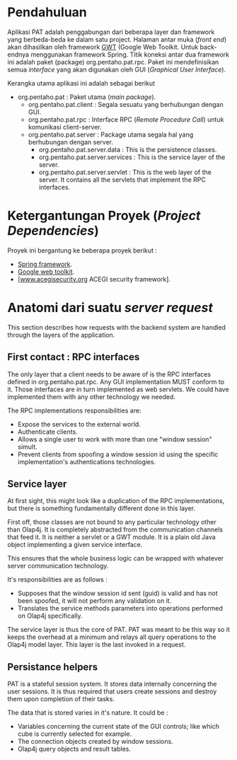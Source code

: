 # Pendahuluan #

Aplikasi PAT adalah penggabungan dari beberapa layer dan framework yang berbeda-beda ke dalam satu project. Halaman antar muka (_front end_) akan dihasilkan oleh framework [GWT](http://code.google.com/webtoolkit/) (Google Web Toolkit. Untuk back-endnya menggunakan framework Spring. Titik koneksi antar dua framework ini adalah paket (package) org.pentaho.pat.rpc. Paket ini mendefinisikan semua _interface_ yang akan digunakan oleh GUI (_Graphical User Interface_).


Kerangka utama aplikasi ini adalah sebagai berikut
  * org.pentaho.pat : Paket utama (_main package_).
    * org.pentaho.pat.client : Segala sesuatu yang berhubungan dengan GUI.
    * org.pentaho.pat.rpc : Interface RPC (_Remote Procedure Call_) untuk komunikasi client-server.
    * org.pentaho.pat.server : Package utama segala hal yang berhubungan dengan server.
      * org.pentaho.pat.server.data : This is the persistence classes.
      * org.pentaho.pat.server.services : This is the service layer of the server.
      * org.pentaho.pat.server.servlet : This is the web layer of the server. It contains all the servlets that implement the RPC interfaces.

# Ketergantungan Proyek (_Project Dependencies_) #

Proyek ini bergantung ke beberapa proyek berikut :

  * [Spring framework](http://www.springsource.org).
  * [Google web toolkit](http://code.google.com/webtoolkit/).
  * [www.acegisecurity.org ACEGI security framework].

# Anatomi dari suatu _server request_ #

This section describes how requests with the backend system are handled through the layers of the application.

## First contact : RPC interfaces ##

The only layer that a client needs to be aware of is the RPC interfaces defined in org.pentaho.pat.rpc. Any GUI implementation MUST conform to it. Those interfaces are in turn implemented as web servlets. We could have implemented them with any other technology we needed.

The RPC implementations responsibilities are:

  * Expose the services to the external world.
  * Authenticate clients.
  * Allows a single user to work with more than one "window session" simult.
  * Prevent clients from spoofing a window session id using the specific implementation's authentications technologies.

## Service layer ##

At first sight, this might look like a duplication of the RPC implementations, but there is something fundamentally different done in this layer.

First off, those classes are not bound to any particular technology other than Olap4j. It is completely abstracted from the communication channels that feed it. It is neither a servlet or a GWT module. It is a plain old Java object implementing a given service interface.

This ensures that the whole business logic can be wrapped with whatever server communication technology.

It's responsibilities are as follows :

  * Supposes that the window session id sent (guid) is valid and has not been spoofed, it will not perform any validation on it.
  * Translates the service methods parameters into operations performed on Olap4j specifically.

The service layer is thus the core of PAT. PAT was meant to be this way so it keeps the overhead at a minimum and relays all query operations to the Olap4j model layer. This layer is the last invoked in a request.

## Persistance helpers ##

PAT is a stateful session system. It stores data internally concerning the user sessions. It is thus required that users create sessions and destroy them upon completion of their tasks.

The data that is stored varies in it's nature. It could be :

  * Variables concerning the current state of the GUI controls; like which cube is currently selected for example.
  * The connection objects created by window sessions.
  * Olap4j query objects and result tables.